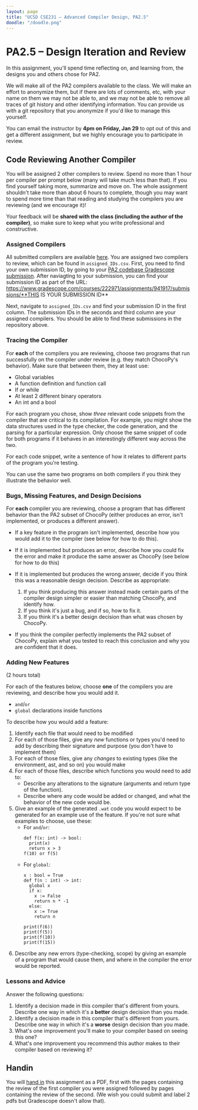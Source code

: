 ```yaml
---
layout: page
title: "UCSD CSE231 – Advanced Compiler Design, PA2.5"
doodle: "/doodle.png"
---
```


# PA2.5 – Design Iteration and Review

In this assignment, you'll spend time reflecting on, and learning from, the
designs you and others chose for PA2.

We will make all of the PA2 compilers available to the class. We will make an
effort to anonymize them, but if there are lots of comments, etc, with your
name on them we may not be able to, and we may not be able to remove all
traces of git history and other identifying information. You can provide us
with a git repository that you anonymize if you'd like to manage this
yourself.

You can email the instructor by **4pm on Friday, Jan 29** to opt out of this
and get a different assignment, but we highly encourage you to participate in
review.

## Code Reviewing Another Compiler

You will be assigned 2 other compilers to review. Spend no more than 1 hour
per compiler per prompt below (many will take much less than that). If you
find yourself taking more, summarize and move on. The whole assignment
shouldn't take more than about 6 hours to complete, though you may want to
spend more time than that reading and studying the compilers you are
reviewing (and we encourage it)!

Your feedback will be **shared with the class (including the author of the
compiler)**, so make sure to keep what you write professional and
constructive.

### Assigned Compilers
All submitted compilers are available [here](https://classroom.github.com/a/3vSipAyG). 
You are assigned two compilers to review, which can be found in `assigned_IDs.csv`.
First, you need to find your own submission ID, by going to your 
[PA2 codebase Gradescope submission](https://www.gradescope.com/courses/222971/assignments/941917). 
After naviagting to your submission, you can find your submission ID as part of the URL:
https://www.gradescope.com/courses/222971/assignments/941917/submissions/**THIS IS YOUR SUBMISSION ID**

Next, navigate to `assigned_IDs.csv` and find your submission ID in the first column.
The submission IDs in the seconds and third column are your assigned compilers. 
You should be able to find these submissions in the repository above. 

### Tracing the Compiler

For **each** of the compilers you are reviewing, choose two programs that run
successfully on the compiler under review (e.g. they match ChocoPy's
behavior). Make sure that between them, they at least use:

  - Global variables
  - A function definition and function call
  - If _or_ while
  - At least 2 different binary operators
  - An int and a bool

For each program you chose, show _three_ relevant code snippets from the
compiler that are critical to its compilation. For example, you might
show the data structures used in the type checker, the code generation,
and the parsing for a particular expression. Only choose the same snippet
of code for both programs if it behaves in an interestingly different way
across the two.

For each code snippet, write a sentence of how it relates to different parts
of the program you're testing.

You can use the same two programs on both compilers if you think they
illustrate the behavior well.

### Bugs, Missing Features, and Design Decisions

For **each** compiler you are reviewing, choose a program that has different
behavior than the PA2 subset of ChocoPy (either produces an error, isn't
implemented, or produces a different answer).

- If a key feature in the program isn't implemented, describe how you would
add it to the compiler (see below for how to do this).
- If it is implemented but produces an error, describe how you could fix the
error and make it produce the same answer as ChocoPy (see below for how to do
this)
- If it is implemented but produces the wrong answer, decide if you
think this was a reasonable design decision. Describe as appropriate:

  1. If you think producing this answer instead made certain parts of the
  compiler design simpler or easier than matching ChocoPy, and identify how.
  3. If you think it's just a bug, and if so, how to fix it.
  4. If you think it's a better design decision than what was chosen by
  ChocoPy.
- If you think the compiler perfectly implements the PA2 subset of ChocoPy,
explain what you tested to reach this conclusion and why you are confident
that it does.

### Adding New Features

(2 hours total)

For each of the features below, choose **one** of the compilers you are
reviewing, and describe how you would add it.

- `and`/`or`
- `global` declarations inside functions

To describe how you would add a feature:

1. Identify each file that would need to be modified
2. For each of those files, give any _new_ functions or types you'd need
to add by describing their signature and purpose (you don't have to
implement them)
3. For each of those files, give any _changes_ to existing types (like
the environment, ast, and so on) you would make
4. For each of those files, describe which functions you would need to
add to:
    - Describe any alterations to the signature (arguments and return
    type of the function).
    - Describe where any code would be added or changed, and what the
    behavior of the new code would be.
5. Give an example of the generated `.wat` code you would expect to be
generated for an example use of the feature. If you're not sure what
examples to choose, use these:
    - For `and`/`or`:
      ```
      def f(x: int) -> bool:
        print(x)
        return x > 3
      f(10) or f(5)
      ```
    - For `global`:
      ```
      x : bool = True
      def f(n : int) -> int:
        global x
        if x:
          x := False
          return n * -1
        else:
          x := True
          return n
      
      print(f(6))
      print(f(5))
      print(f(10))
      print(f(15))
      ```
6. Describe any new errors (type-checking, scope) by giving an example of
a program that would cause them, and where in the compiler the error
would be reported.

### Lessons and Advice

Answer the following questions:

1. Identify a decision made in this compiler that's different from yours.
Describe one way in which it's a **better** design decision than you made.
1. Identify a decision made in this compiler that's different from yours.
Describe one way in which it's a **worse** design decision than you made.
1. What's one improvement you'll make to your compiler based on seeing this
one?
1. What's one improvement you recommend this author makes to their compiler
based on reviewing it?

## Handin

You will [hand in](https://www.gradescope.com/courses/222971/assignments/978616) this assignment as a PDF, first with the pages containing
the review of the first compiler you were assigned followed by pages
containing the review of the second. (We wish you could submit and label 2
pdfs but Gradescope doesn't allow that).
